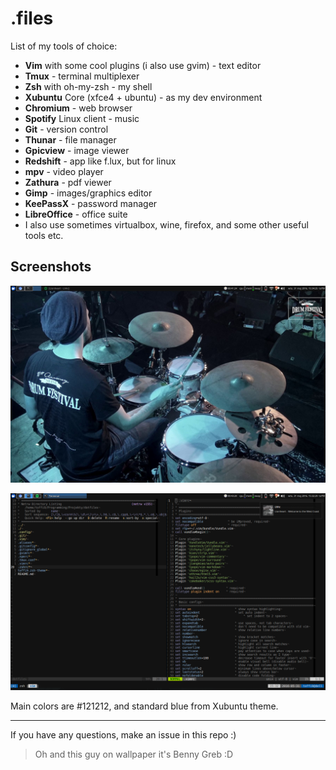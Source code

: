 # .files

List of my tools of choice:

 * **Vim** with some cool plugins (i also use gvim) - text editor
 * **Tmux** - terminal multiplexer
 * **Zsh** with oh-my-zsh - my shell
 * **Xubuntu** Core (xfce4 + ubuntu) - as my dev environment
 * **Chromium** - web browser
 * **Spotify** Linux client - music
 * **Git** - version control
 * **Thunar** - file manager
 * **Gpicview** - image viewer
 * **Redshift** - app like f.lux, but for linux
 * **mpv** - video player
 * **Zathura** - pdf viewer
 * **Gimp** - images/graphics editor
 * **KeePassX** - password manager
 * **LibreOffice** - office suite
 * I also use sometimes virtualbox, wine, firefox, and some other useful tools etc.


## Screenshots

![clean](screen-clean.png)

![term](screen1.png)

Main colors are #121212, and standard blue from Xubuntu theme.

----------

If you have any questions, make an issue in this repo :)

> Oh and this guy on wallpaper it's Benny Greb :D
